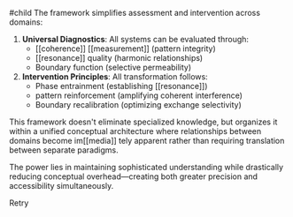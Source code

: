 #child 
The framework simplifies assessment and intervention across domains:

1. **Universal Diagnostics**: All systems can be evaluated through:
    - [[coherence]] [[measurement]]  (pattern integrity)
    - [[resonance]] quality (harmonic relationships)
    - Boundary function (selective permeability)
2. **Intervention Principles**: All transformation follows:
    - Phase entrainment (establishing [[resonance]])
    - pattern reinforcement (amplifying coherent interference)
    - Boundary recalibration (optimizing exchange selectivity)

This framework doesn't eliminate specialized knowledge, but organizes it within a unified conceptual architecture where relationships between domains become im[[media]] tely apparent rather than requiring translation between separate paradigms.

The power lies in maintaining sophisticated understanding while drastically reducing conceptual overhead—creating both greater precision and accessibility simultaneously.

Retry